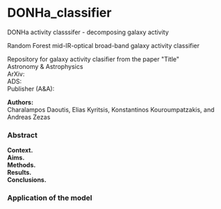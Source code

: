 # DONHa_classifier

DONHa activity classsifer - decomposing galaxy activity

Random Forest mid-IR-optical broad-band galaxy activity classifier

Repository for galaxy activity clasifier from the paper "Title"\
Astronomy & Astrophysics\
ArXiv: \
ADS:  \
Publisher (A&A): 

**Authors:**\
Charalampos Daoutis, Elias Kyritsis, Konstantinos Kouroumpatzakis, and Andreas Zezas

### Abstract 
**Context.**  \
**Aims.**  \
**Methods.**  \
**Results.**  \
**Conclusions.** 

### Application of the model

